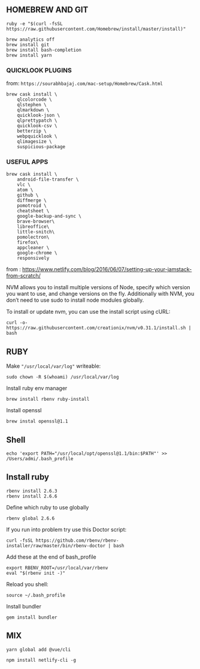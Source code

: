 ## HOMEBREW AND GIT
```
ruby -e "$(curl -fsSL https://raw.githubusercontent.com/Homebrew/install/master/install)"
```
```
brew analytics off
brew install git
brew install bash-completion
brew install yarn
```

### QUICKLOOK PLUGINS
from:
```https://sourabhbajaj.com/mac-setup/Homebrew/Cask.html```

```
brew cask install \
    qlcolorcode \
    qlstephen \
    qlmarkdown \
    quicklook-json \
    qlprettypatch \
    quicklook-csv \
    betterzip \
    webpquicklook \
    qlimagesize \
    suspicious-package
```

### USEFUL APPS

```
brew cask install \
    android-file-transfer \
    vlc \
    atom \
    github \
    diffmerge \
    pomotroid \
    cheatsheet \
    google-backup-and-sync \  
    brave-browser\
    libreoffice\  
    little-snitch\
    pomolectron\  
    firefox\
    appcleaner \
    google-chrome \
    responsively
```


from : https://www.netlify.com/blog/2016/06/07/setting-up-your-jamstack-from-scratch/

NVM allows you to install multiple versions of Node, specify which version you want to use, and change versions on the fly. Additionally with NVM, you don’t need to use sudo to install node modules globally. 

To install or update nvm, you can use the install script using cURL:

```
curl -o- https://raw.githubusercontent.com/creationix/nvm/v0.31.1/install.sh | bash
```


## RUBY

Make ```"/usr/local/var/log"``` writeable:

```
sudo chown -R $(whoami) /usr/local/var/log
```

Install ruby env manager

```
brew install rbenv ruby-install
```

Install openssl

```
brew instal openssl@1.1
```

## Shell

```
echo 'export PATH="/usr/local/opt/openssl@1.1/bin:$PATH"' >> /Users/admi/.bash_profile
```

## Install ruby 

```
rbenv install 2.6.3
rbenv install 2.6.6
```

Define which ruby to use globally

```
rbenv global 2.6.6
```

If you run into problem try use this Doctor script:

```
curl -fsSL https://github.com/rbenv/rbenv-installer/raw/master/bin/rbenv-doctor | bash
```

Add these at the end of bash_profile

```
export RBENV_ROOT=/usr/local/var/rbenv
eval "$(rbenv init -)"
```

Reload you shell:

```
source ~/.bash_profile
```

Install bundler

```
gem install bundler
```

## MIX

```
yarn global add @vue/cli
```

```
npm install netlify-cli -g
```